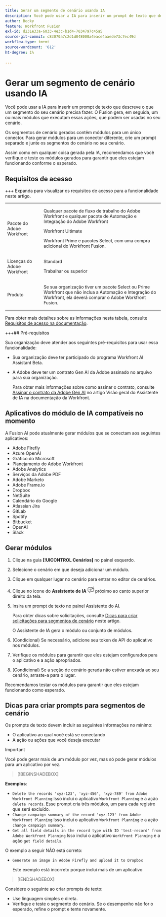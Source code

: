 ```yaml
---
title: Gerar um segmento de cenário usando IA
description: Você pode usar a IA para inserir um prompt de texto que descreve o que um segmento do seu cenário precisa fazer. O Fusion gera, em seguida, um ou mais módulos que executam essas ações, que podem ser usadas no seu cenário.
author: Becky
feature: Workfront Fusion
exl-id: d231e33a-6033-4e3c-b1d4-7034797c45a5
source-git-commit: c83070a7c2d1d048000a4eace4aaede73c7ec49d
workflow-type: tm+mt
source-wordcount: '612'
ht-degree: 1%

---
```


# Gerar um segmento de cenário usando IA

<!--DO NOT DELETE - linked through CSH-->

<!--Check if this is in GA before repo goes live. If not, hide this article.-->

<!--Check if they need to have signed the rider and stuff-->

Você pode usar a IA para inserir um prompt de texto que descreve o que um segmento do seu cenário precisa fazer. O Fusion gera, em seguida, um ou mais módulos que executam essas ações, que podem ser usadas no seu cenário.

Os segmentos de cenário gerados contêm módulos para um único conector. Para gerar módulos para um conector diferente, crie um prompt separado e junte os segmentos do cenário no seu cenário.

Assim como em qualquer coisa gerada pela IA, recomendamos que você verifique e teste os módulos gerados para garantir que eles estejam funcionando conforme o esperado.

## Requisitos de acesso

+++ Expanda para visualizar os requisitos de acesso para a funcionalidade neste artigo.

<table style="table-layout:auto">
 <col> 
 <col> 
 <tbody> 
  <tr> 
   <td role="rowheader">Pacote do Adobe Workfront</td> 
   <td> <p>Qualquer pacote de fluxo de trabalho do Adobe Workfront e qualquer pacote de Automação e Integração do Adobe Workfront</p><p>Workfront Ultimate</p><p>Workfront Prime e pacotes Select, com uma compra adicional do Workfront Fusion.</p> </td> 
  </tr> 
  <tr data-mc-conditions=""> 
   <td role="rowheader">Licenças do Adobe Workfront</td> 
   <td> <p>Standard</p><p>Trabalhar ou superior</p> </td> 
  </tr> 
  <tr> 
   <td role="rowheader">Produto</td> 
   <td>
   <p>Se sua organização tiver um pacote Select ou Prime Workfront que não inclua a Automação e Integração do Workfront, ela deverá comprar o Adobe Workfront Fusion.</li></ul>
   </td> 
  </tr>
 </tbody> 
</table>

Para obter mais detalhes sobre as informações nesta tabela, consulte [Requisitos de acesso na documentação](/help/workfront-fusion/references/licenses-and-roles/access-level-requirements-in-documentation.md).

+++## Pré-requisitos

Sua organização deve atender aos seguintes pré-requisitos para usar essa funcionalidade:

* Sua organização deve ter participado do programa Workfront AI Assistant Beta.
* A Adobe deve ter um contrato Gen AI da Adobe assinado no arquivo para sua organização.

  Para obter mais informações sobre como assinar o contrato, consulte [Assinar o contrato da Adobe Gen AI](https://experienceleague.adobe.com/en/docs/workfront/using/basics/ai-assistant/ai-assistant-overview#sign-the-adobe-gen-ai-agreement) no artigo Visão geral do Assistente de IA na documentação da Workfront.

## Aplicativos do módulo de IA compatíveis no momento

A Fusion AI pode atualmente gerar módulos que se conectam aos seguintes aplicativos:

* Adobe Firefly
* Azure OpenAI
* Gráfico do Microsoft
* Planejamento do Adobe Workfront
* Adobe Analytics
* Serviços da Adobe PDF
* Adobe Marketo
* Adobe Frame.io
* Dropbox
* NetSuite
* Calendário do Google
* Atlassian Jira
* GitLab
* Spotify
* Bitbucket
* OpenAI
* Slack

## Gerar módulos

1. Clique na guia **[!UICONTROL Cenários]** no painel esquerdo.
1. Selecione o cenário em que deseja adicionar um módulo.
1. Clique em qualquer lugar no cenário para entrar no editor de cenários.
1. Clique no ícone do **Assistente de IA** ![ícone do Assistente de IA](assets/ai-assistant-icon.png) próximo ao canto superior direito da tela.
1. Insira um prompt de texto no painel Assistente do AI.

   Para obter dicas sobre solicitações, consulte [Dicas para criar solicitações para segmentos de cenário](#tips-for-creating-prompts-for-scenario-segments) neste artigo.

   O Assistente de IA gera o módulo ou conjunto de módulos.
1. (Condicional) Se necessário, adicione seu token de API do aplicativo nos módulos.
1. Verifique os módulos para garantir que eles estejam configurados para o aplicativo e a ação apropriados.
1. (Condicional) Se a seção de cenário gerada não estiver anexada ao seu cenário, arraste-a para o lugar.

Recomendamos testar os módulos para garantir que eles estejam funcionando como esperado.

## Dicas para criar prompts para segmentos de cenário

Os prompts de texto devem incluir as seguintes informações no mínimo:

* O aplicativo ao qual você está se conectando
* A ação ou ações que você deseja executar

>[!IMPORTANT]
>
>Você pode gerar mais de um módulo por vez, mas só pode gerar módulos para um aplicativo por vez.

>[!BEGINSHADEBOX]

**Exemplos**:

* `Delete the records 'xyz-123', 'xyz-456', 'xyz-789' from Adobe Workfront Planning`
Isso inclui o aplicativo `Workfront Planning` e a ação `delete records`. Esse prompt cria três módulos, um para cada registro que será excluído.
* `Change campaign summary of the record 'xyz-123' from Adobe Workfront Planning`
Isso inclui o aplicativo `Workfront Planning` e a ação `change campaign summary`.
* `Get all field details in the record type with ID 'test-record' from Adobe Workfront Planning`
Isso inclui o aplicativo `Workfront Planning` e a ação `get field details`.

O exemplo a seguir NÃO está correto:

* `Generate an image in Adobe Firefly and upload it to Dropbox`

  Este exemplo está incorreto porque inclui mais de um aplicativo

>[!ENDSHADEBOX]

Considere o seguinte ao criar prompts de texto:

* Use linguagem simples e direta.
* Verifique e teste o segmento do cenário. Se o desempenho não for o esperado, refine o prompt e tente novamente.
